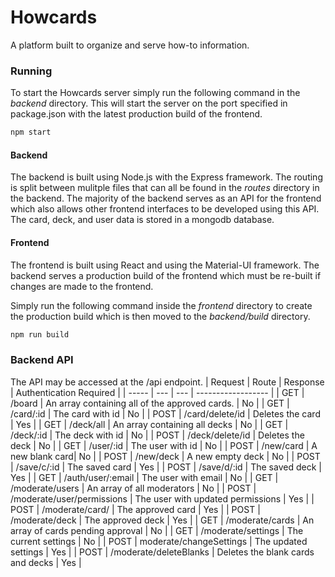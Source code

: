 # Howcards

A platform built to organize and serve how-to information.

### Running

To start the Howcards server simply run the following command in the *backend* directory. This will start the server on the port specified in package.json with the latest production build of the frontend.

```bash
npm start
```

#### Backend
The backend is built using Node.js with the Express framework. The routing is split between mulitple files that can all be found in the *routes* directory in the backend. The majority of the backend serves as an API for the frontend which also allows other frontend interfaces to be developed using this API. The card, deck, and user data is stored in a mongodb database.

#### Frontend
The frontend is built using React and using the Material-UI framework. The backend serves a production build of the frontend which must be re-built if changes are made to the frontend.

Simply run the following command inside the *frontend* directory to create the production build which is then moved to the *backend/build* directory.
```bash
npm run build
```


### Backend API

The API may be accessed at the /api endpoint.
| Request | Route | Response | Authentication Required |
| ----- | --- | --- | ------------------ |
| GET | /board | An array containing all of the approved cards. | No |
| GET | /card/:id | The card with id | No |
| POST | /card/delete/id | Deletes the card | Yes |
| GET | /deck/all | An array containing all decks | No |
| GET | /deck/:id | The deck with id | No |
| POST | /deck/delete/id | Deletes the deck | No |
| GET | /user/:id | The user with id | No |
| POST | /new/card | A new blank card| No |
| POST | /new/deck | A new empty deck | No |
| POST | /save/c/:id | The saved card | Yes |
| POST | /save/d/:id | The saved deck | Yes |
| GET | /auth/user/:email | The user with email | No |
| GET | /moderate/users | An array of all moderators | No |
| POST | /moderate/user/permissions | The user with updated permissions | Yes |
| POST | /moderate/card/ | The approved card | Yes |
| POST | /moderate/deck | The approved deck | Yes |
| GET | /moderate/cards | An array of cards pending approval | No |
| GET | /moderate/settings | The current settings | No |
| POST | moderate/changeSettings | The updated settings | Yes |
| POST | /moderate/deleteBlanks | Deletes the blank cards and decks | Yes |



